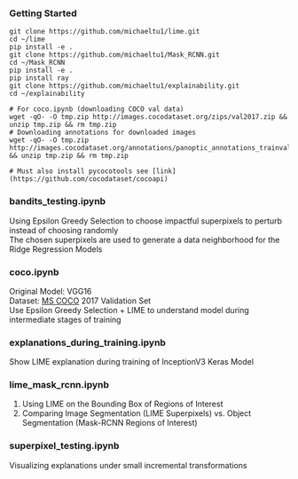 ### Getting Started

```
git clone https://github.com/michaeltu1/lime.git
cd ~/lime
pip install -e .
git clone https://github.com/michaeltu1/Mask_RCNN.git
cd ~/Mask_RCNN
pip install -e .
pip install ray
git clone https://github.com/michaeltu1/explainability.git
cd ~/explainability

# For coco.ipynb (downloading COCO val data)
wget -qO- -O tmp.zip http://images.cocodataset.org/zips/val2017.zip && unzip tmp.zip && rm tmp.zip
# Downloading annotations for downloaded images
wget -qO- -O tmp.zip http://images.cocodataset.org/annotations/panoptic_annotations_trainval2017.zip && unzip tmp.zip && rm tmp.zip

# Must also install pycocotools see [link](https://github.com/cocodataset/cocoapi)
```
  
### bandits_testing.ipynb
Using Epsilon Greedy Selection to choose impactful superpixels to perturb instead of choosing randomly  
The chosen superpixels are used to generate a data neighborhood for the Ridge Regression Models  

### coco.ipynb
Original Model: VGG16  
Dataset: [MS COCO](http://cocodataset.org/#home) 2017 Validation Set  
Use Epsilon Greedy Selection + LIME to understand model during intermediate stages of training  

### explanations_during_training.ipynb
Show LIME explanation during training of InceptionV3 Keras Model

### lime_mask_rcnn.ipynb
1. Using LIME on the Bounding Box of Regions of Interest  
2. Comparing Image Segmentation (LIME Superpixels) vs. Object Segmentation (Mask-RCNN Regions of Interest)  

### superpixel_testing.ipynb
Visualizing explanations under small incremental transformations  
